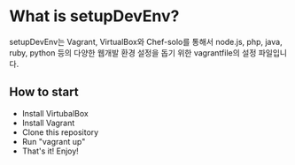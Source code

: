 # What is setupDevEnv?
setupDevEnv는 Vagrant, VirtualBox와 Chef-solo를 통해서 node.js, php, java, ruby, python 등의 다양한 웹개발 환경 설정을 돕기 위한 vagrantfile의 설정 파일입니다. 

## How to start

- Install VirtubalBox
- Install Vagrant
- Clone this repository
- Run "vagrant up"
- That's it! Enjoy!
